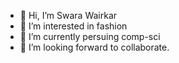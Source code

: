 - 👋 Hi, I’m Swara Wairkar
- 👀 I’m interested in fashion
- 🌱 I’m currently persuing comp-sci
- 💞️ I’m looking forward to collaborate.

<!---
cindy-sy/cindy-sy is a ✨ special ✨ repository because its `README.md` (this file) appears on your GitHub profile.
You can click the Preview link to take a look at your changes.
--->
